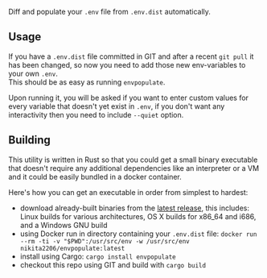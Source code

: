 Diff and populate your `.env` file from `.env.dist` automatically.

Usage
-----

If you have a `.env.dist` file committed in GIT and after
a recent `git pull` it has been changed, so now you need to
add those new env-variables to your own `.env`.  
This should be as easy as running `envpopulate`.

Upon running it, you will be asked if you want to enter
custom values for every variable that doesn't yet exist in 
`.env`, if you don't want any interactivity then you need 
to include `--quiet` option.

Building
--------

This utility is written in Rust so that you could get 
a small binary executable that doesn't require any additional
dependencies like an interpreter or a VM and it could be easily
bundled in a docker container.

Here's how you can get an executable in order from simplest to hardest:
 - download already-built binaries from the [latest release](https://github.com/nikita2206/envpopulate/releases/latest), 
 this includes: Linux builds for various architectures, OS X builds for x86_64 and i686, and a Windows GNU build
 - using Docker run in directory containing your `.env.dist` file: 
 `docker run --rm -ti -v "$PWD":/usr/src/env -w /usr/src/env nikita2206/envpopulate:latest`
 - install using Cargo: `cargo install envpopulate`
 - checkout this repo using GIT and build with `cargo build`
 
